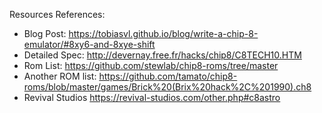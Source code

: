 Resources References:
- Blog Post: https://tobiasvl.github.io/blog/write-a-chip-8-emulator/#8xy6-and-8xye-shift
- Detailed Spec: http://devernay.free.fr/hacks/chip8/C8TECH10.HTM
- Rom List: https://github.com/stewlab/chip8-roms/tree/master
- Another ROM list: https://github.com/tamato/chip8-roms/blob/master/games/Brick%20(Brix%20hack%2C%201990).ch8
- Revival Studios https://revival-studios.com/other.php#c8astro
